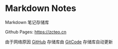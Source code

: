 # Markdown Notes

Markdown 笔记存储库

Github Pages: <https://zcteo.cn>

由于网络原因 [GitHub](https://github.com/zcteo/zcteo.github.io) 存储库由 [GitCode](https://gitcode.net/zcteo/github-pages) 存储库自动更新


